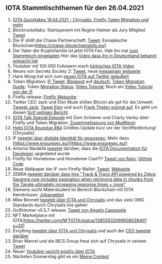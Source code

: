 ## IOTA Stammtischthemen für den 26.04.2021

1. [IOTA Quicktakes 19.04.2021 - Chrysalis, Firefly Token Migration und mehr](https://www.youtube.com/watch?v=ZbxmAM4la9k)
2. Blockrocketlabs: Startupevent mit Regine Halmer als Jury Mitglied: [Tweet](https://twitter.com/blockrocketlabs/status/1384464510832898049?s=20)
3. Die IF shillt die Chaise Partnerschaft: [Tweet](https://twitter.com/iota/status/1384462726685097994?s=19); Europäische Blockchain(https://chaise-blockchainskills.eu/)
4. Der Vater der Kryptofamilie ist jetzt IOTA Fan. Hab ihn mal [zum Stammtisch eingeladen](https://twitter.com/Vrom14286662/status/1384494120056639488?s=20) Hier das [Video dass ihn in Deutschland bekannt gmeacht hat](https://www.arte.tv/de/videos/079474-037-A/re-die-bitcoin-millionaere/)
5. Youtuber mit 100 000 Followern mach [türkisches IOTA Video](https://www.youtube.com/watch?v=qb_1Ke1IwBI)
6. Neues von Secrets Society 2: [Tweet](https://twitter.com/kuhlmannmarkus/status/1384497656077107204?s=20), neue [messenger webseite](https://secrets-society2-com.ipns.dweb.link/)
7. Hans Moog hat sich zum [neuen IOTA auf Twitter geäußert](https://threadreaderapp.com/thread/1384468145394667522.html)
8. Token Migration: [IF Tweet](https://twitter.com/iota/status/1384918568572174340?s=20); [Blogpost](https://blog.iota.org/the-chrysalis-token-migration-starts-now/) auf [deutsch](https://iota-einsteiger-guide.de/iota-token-migration-start.html); [Token Migration Guide](https://blog.iota.org/firefly-token-migration/); Token [Migration Status](https://chrysalis.iota.org/status); [Video Tutorial](https://www.youtube.com/watch?v=NOzOpwZEbmw); Noch ein [Video Tutorial von der IF](https://www.youtube.com/watch?v=SzJB-ePARq8)
9. Firefly release: [Firefly Webseite](https://firefly.iota.org/); 
10. Twitter CEO Jack und Elon Musk shillen Bitcoin als gut für die Umwelt: [Tweeet Jack](https://twitter.com/jack/status/1384903902907314176?s=20); [Tweet Elon](https://twitter.com/elonmusk/status/1385107878055317509?s=20) und auch [Frank Thelen srpingt auf](https://twitter.com/frank_thelen/status/1385114785495326720?s=20). Es geht um diesen [fünf seitigen Bericht](https://assets.ctfassets.net/2d5q1td6cyxq/5mRjc9X5LTXFFihIlTt7QK/e7bcba47217b60423a01a357e036105e/BCEI_White_Paper.pdf)
11. [IOTA Talk Special Episode](https://www.youtube.com/watch?v=kpU2yqJ-kN0) mit Dom Schiener und Charly Varley über Firefly und Token Migration; [Zusammefassung von MudKevin](https://twitter.com/MudKevin/status/1385293950949285890?s=20)
12. [Hello IOTA Roundup #84](https://www.youtube.com/watch?v=SEbtzs6_3_4) Größtes Update kurz vor der Veröffentlichung! (Chrysalis)
13. IF [tweetet über digitale Identität für ensuresec](https://twitter.com/iota/status/1385535163187310595?s=19); Mehr dazu [https://www.ensuresec.eu/](https://www.ensuresec.eu/)
14. Antonio Nardella [tweetet](https://twitter.com/antonionardella/status/1385288989679267841?s=19) darüber, dass die [IOTA Documentation für Developer](https://docs.iota.org/) upgedated wurde
15. Firefly für Homebrew und Homebrew Cast?!? [Tweet von Rajiv](https://twitter.com/RajivShah01/status/1385248354184073218); [GitHub Code](https://github.com/Homebrew/homebrew-cask/pull/104435)
16. Neue Wallpaper der IF vom Firefly Wallet: [Tweet](https://twitter.com/iota/status/1385595296495947779?s=20); [Webseite](https://chrysalis.iota.org/)
17. ZEBRA [tweetet darüber dass ihre "Track & Trace API powered by Zebra Savanna  now includes pagination when retrieving data in chunks from the Tangle ultimately increasing response times + more"](https://twitter.com/ZebraDevs/status/1385685913905344512?s=20)
18. Siemens sucht Materstudent im Bereich Blockchain mit IOTA Kenntnissen: [Jobangebot](https://jobs.siemens.com/jobs/248961?lang=de-de)
19. Mike Bennett [tweetet über IOTA und Chrysalis](https://twitter.com/MikeHypercube/status/1385610270576463875?s=20) und das viele OMG Standards durch Chrysalis live gehen
20. GoShimmer v0.5.7 release: [Tweet von Angelo Capossele](https://twitter.com/AngeloCapossele/status/1385628882213146625?s=20)
21. NFT Marketplace mit IOTA(https://twitter.com/NFTIOTA/status/1385593206960803840?s=20)
22. Evrythng [tweetet über IOTA und Chrysalis](https://twitter.com/EVRYTHNG/status/1385982865075318785?s=20) und auch der [CEO tweetet darüber](https://twitter.com/domguinard/status/1385561923329085440?s=20)
23. Brian Marcel und die IBCS Group freut sich auf Chrysalis in seinem [Tweet](https://twitter.com/brianmarcel/status/1385221110736818177?s=20)
24. Neuer [Youtuber spricht positiv über IOTA](https://www.youtube.com/watch?v=vajQ0exzQAE)
25. Nächsten Donnerstag gibt es ein [Meme Contest](https://twitter.com/antonionardella/status/1385215939415773184?s=20)
